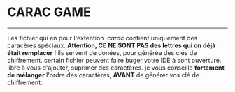 # CARAC GAME
-------------------

Les fichier qui en pour l'extention _.carac_
contient uniquement des caracères spéciaux.
**Attention, **CE NE SONT PAS** des lettres qui on déjà était remplacer !**
ils servent de donées, pour générée des clés de chiffrement.
certain fichier peuvent faire buger votre IDE à sont ouverture.
libre à vous d'ajouter, suprimer des caractères.
je vous conseille **fortement de mélanger** l'ordre des caractères,
**AVANT** de générer vos clé de chiffrement.



